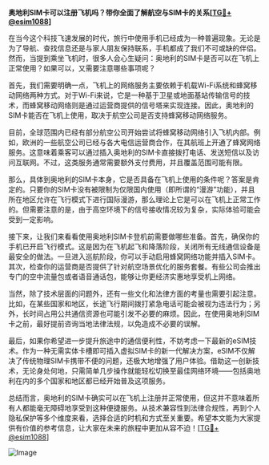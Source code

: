 **奥地利SIM卡可以注册飞机吗？带你全面了解航空与SIM卡的关系[[TG💪+ @esim1088](https://t.me/s/esim1088)]**

在当今这个科技飞速发展的时代，旅行中使用手机已经成为一种普遍现象。无论是为了导航、查找信息还是与家人朋友保持联系，手机都成了我们不可或缺的伴侣。然而，当提到乘坐飞机时，很多人会心生疑问：奥地利的SIM卡是否可以在飞机上正常使用？如果可以，又需要注意哪些事项呢？

首先，我们需要明确一点，飞机上的网络服务主要依赖于机载Wi-Fi系统和蜂窝移动网络两种方式。对于Wi-Fi来说，它是一种基于卫星或地面基站传输信号的技术，而蜂窝移动网络则是通过运营商提供的信号塔来实现连接。因此，奥地利的SIM卡能否在飞机上使用，取决于航空公司是否支持蜂窝移动网络服务。

目前，全球范围内已经有部分航空公司开始尝试将蜂窝移动网络引入飞机内部。例如，欧洲的一些航空公司已经与各大电信运营商合作，在其航班上开通了蜂窝网络服务。这意味着乘客可以通过插入奥地利的SIM卡直接拨打电话、发送短信以及访问互联网。不过，这类服务通常需要额外支付费用，并且覆盖范围可能有限。

那么，具体到奥地利的SIM卡本身，它是否具备在飞机上使用的条件呢？答案是肯定的。只要你的SIM卡没有被限制为仅限国内使用（即所谓的“漫游”功能），并且所在地区允许在飞行模式下进行国际漫游，那么理论上它是可以在飞机上正常工作的。但需要注意的是，由于高空环境下的信号接收情况较为复杂，实际体验可能会受到一定影响。

接下来，让我们来看看使用奥地利SIM卡登机前需要做哪些准备。首先，确保你的手机已开启飞行模式。这是因为在飞机起飞和降落阶段，关闭所有无线通信设备是最安全的做法。一旦进入巡航阶段，你可以手动启用蜂窝网络功能并插入SIM卡。其次，检查你的运营商是否提供了针对航空场景优化的服务套餐。有些公司会推出专门的空中流量包或者语音通话包，能够让你更经济实惠地享受机上网络。

当然，除了技术层面的问题外，还有一些文化和法律方面的考量也需要引起注意。比如，在某些国家和地区，长途飞行期间拨打紧急电话可能会被视为违法行为；另外，长时间占用公共通信资源也可能引发不必要的麻烦。因此，在使用奥地利SIM卡之前，最好提前咨询当地法律法规，以免造成不必要的误解。

最后，如果你希望进一步提升旅途中的通信便利性，不妨考虑一下最新的eSIM技术。作为一种无需实体卡槽即可插入虚拟SIM卡的新一代解决方案，eSIM不仅解决了传统物理SIM卡携带不便的问题，还极大地增强了用户体验。借助这一创新技术，无论身处何地，只需简单几步操作就能轻松切换至最佳网络环境——包括奥地利在内的多个国家和地区都已经开始普及这项服务。

总结而言，奥地利的SIM卡确实可以在飞机上注册并正常使用，但这并不意味着所有人都能毫无障碍地享受到这种便捷服务。从技术兼容性到法律合规性，再到个人隐私保护等多个维度来看，选择合适的时机和方式至关重要。希望本文能为大家提供有价值的参考信息，让大家在未来的旅程中更加从容不迫！[[TG💪+ @esim1088](https://t.me/s/esim1088)] 

![Image](https://i.postimg.cc/4NQfJmqS/Snipaste-2025-05-13-00-14-12.png)